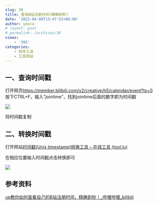 ```yaml
---
slug: 36
title: 查询B站注册时间(精确到秒)
date: '2022-04-09T13:47:52+08:00'
author: yexca
# layout: post
# permalink: /archives/36
views:
    - '392'
categories:
    - 软件工具
    - 工具网站
---
```


## 一、查询时间戳

打开网页<https://member.bilibili.com/x2/creative/h5/calendar/event?ts=0>  
按下CTRL+F，输入”jointime”，找到jointime后面的数字即为时间戳

![](https://cdn.statically.io/gh/yexca/picx-images-hosting@master/2022/04-B站注册时间/jointime.2nnsmeqoq2a0.webp)

将时间戳复制

## 二、转换时间戳

打开网站[时间戳(Unix timestamp)转换工具 – 在线工具 (tool.lu)](https://tool.lu/timestamp/)

在相应位置输入时间戳点击转换即可

![](https://cdn.statically.io/gh/yexca/picx-images-hosting@master/2022/04-B站注册时间/时间戳转换.w9edotfdjhc.webp)

## 参考资料

[up教你如何查看自己的B站注册时间，精确到秒！\_哔哩哔哩\_bilibili](https://www.bilibili.com/video/BV1it411u7D6)